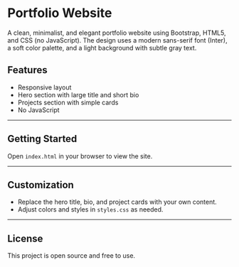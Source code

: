 # Portfolio Website

A clean, minimalist, and elegant portfolio website using Bootstrap, HTML5, and CSS (no JavaScript). The design uses a modern sans-serif font (Inter), a soft color palette, and a light background with subtle gray text.

## Features
- Responsive layout
- Hero section with large title and short bio
- Projects section with simple cards
- No JavaScript

---

## Getting Started
Open `index.html` in your browser to view the site.

---

## Customization
- Replace the hero title, bio, and project cards with your own content.
- Adjust colors and styles in `styles.css` as needed.

---

## License
This project is open source and free to use.
